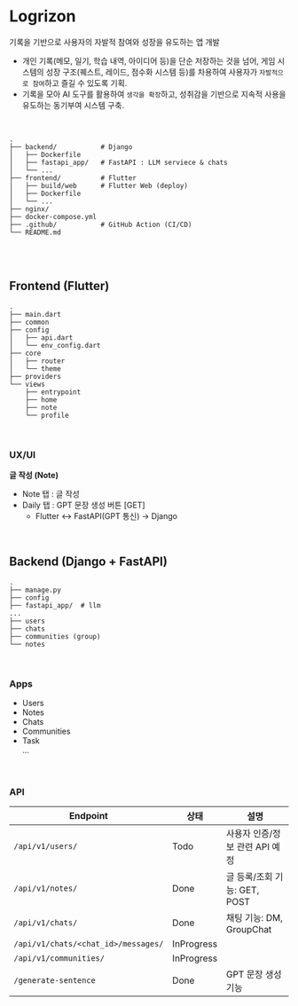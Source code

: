 # Logrizon

기록을 기반으로 사용자의 자발적 참여와 성장을 유도하는 앱 개발

- 개인 기록(메모, 일기, 학습 내역, 아이디어 등)을 단순 저장하는 것을 넘어, 게임 시스템의 성장 구조(퀘스트, 레이드, 점수화 시스템 등)를 차용하여 사용자가 `자발적으로 참여`하고 즐길 수 있도록 기획.
- 기록을 모아 AI 도구를 활용하여 `생각을 확장`하고, 성취감을 기반으로 지속적 사용을 유도하는 동기부여 시스템 구축.

<br/>

```
.
├── backend/           # Django
│   ├── Dockerfile
│   ├── fastapi_app/   # FastAPI : LLM serviece & chats
│   └── ...
├── frontend/          # Flutter
│   ├── build/web      # Flutter Web (deploy)
│   ├── Dockerfile
│   └── ...
├── nginx/
├── docker-compose.yml
├── .github/           # GitHub Action (CI/CD)
└── README.md
```

<br/>
<br/>

## Frontend (Flutter)

```
.
├── main.dart
├── common
├── config
│   ├── api.dart
│   └── env_config.dart
├── core
│   ├── router
│   └── theme
├── providers
└── views
    ├── entrypoint
    ├── home
    ├── note
    └── profile

```

<br/>

### UX/UI

**글 작성 (Note)**

- Note 탭 : 글 작성
- Daily 탭 : GPT 문장 생성 버튼 [GET]
  - Flutter <-> FastAPI(GPT 통신) -> Django

<br/>

## Backend (Django + FastAPI)

```
.
├── manage.py
├── config
├── fastapi_app/  # llm
...
├── users
├── chats
├── communities (group)
└── notes
```

<br/>

### Apps

- Users
- Notes
- Chats
- Communities
- Task  
   ...  
  <br/>
  <br/>

### API

| Endpoint                            | 상태       | 설명                           |
| ----------------------------------- | ---------- | ------------------------------ |
| `/api/v1/users/`                    | Todo       | 사용자 인증/정보 관련 API 예정 |
| `/api/v1/notes/`                    | Done       | 글 등록/조회 기능: GET, POST   |
| `/api/v1/chats/`                    | Done       | 채팅 기능: DM, GroupChat       |
| `/api/v1/chats/<chat_id>/messages/` | InProgress |                                |
| `/api/v1/communities/`              | InProgress |                                |
| `/generate-sentence`                | Done       | GPT 문장 생성 기능             |

<br/>
<br/>
